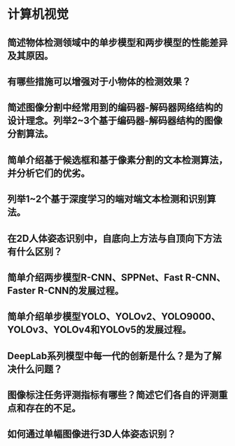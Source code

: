 # 计算机视觉

## 简述物体检测领域中的单步模型和两步模型的性能差异及其原因。

## 有哪些措施可以增强对于小物体的检测效果？

## 简述图像分割中经常用到的编码器-解码器网络结构的设计理念。列举2~3个基于编码器-解码器结构的图像分割算法。

## 简单介绍基于候选框和基于像素分割的文本检测算法，并分析它们的优劣。

## 列举1~2个基于深度学习的端对端文本检测和识别算法。

## 在2D人体姿态识别中，自底向上方法与自顶向下方法有什么区别？

## 简单介绍两步模型R-CNN、SPPNet、Fast R-CNN、Faster R-CNN的发展过程。

## 简单介绍单步模型YOLO、YOLOv2、YOLO9000、YOLOv3、YOLOv4和YOLOv5的发展过程。

## DeepLab系列模型中每一代的创新是什么？是为了解决什么问题？

## 图像标注任务评测指标有哪些？简述它们各自的评测重点和存在的不足。

## 如何通过单幅图像进行3D人体姿态识别？
